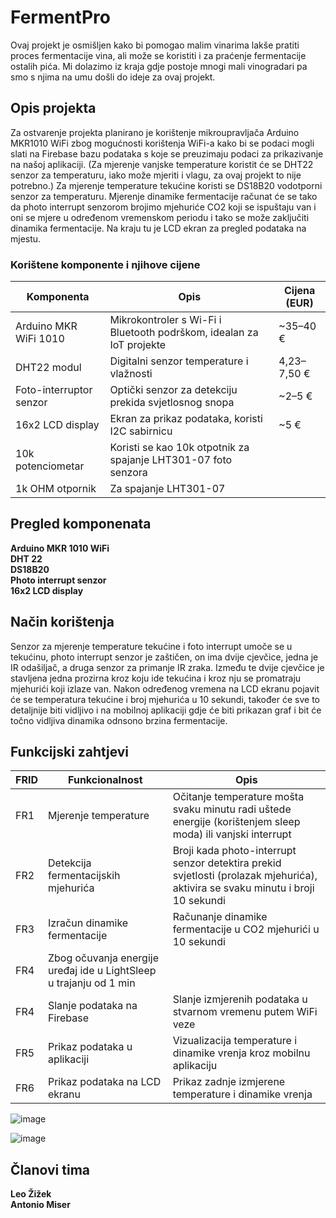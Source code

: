 # FermentPro

Ovaj projekt je osmišljen kako bi pomogao malim vinarima lakše pratiti proces fermentacije vina, ali može se koristiti i za praćenje fermentacije ostalih pića. Mi dolazimo iz kraja gdje postoje mnogi mali vinogradari pa smo s njima na umu došli do ideje za ovaj projekt.

## Opis projekta
Za ostvarenje projekta planirano je korištenje mikroupravljača Arduino MKR1010 WiFi zbog mogućnosti korištenja WiFi-a kako bi se podaci mogli slati na Firebase bazu podataka s koje se preuzimaju podaci za prikazivanje na našoj aplikaciji. (Za mjerenje vanjske temperature koristit će se DHT22 senzor za temperaturu, iako može mjeriti i vlagu, za ovaj projekt to nije potrebno.) Za mjerenje temperature tekućine koristi se DS18B20 vodotporni senzor za temperaturu. Mjerenje dinamike fermentacije računat će se tako da photo interrupt senzorom brojimo mjehuriće CO2 koji se ispuštaju van i oni se mjere u određenom vremenskom periodu i tako se može zaključiti dinamika fermentacije. Na kraju tu je LCD ekran za pregled podataka na mjestu.

  ### Korištene komponente i njihove cijene

  |Komponenta | Opis | Cijena (EUR) |
  |------------|-------|---------------|
  |Arduino MKR WiFi 1010 | Mikrokontroler s Wi-Fi i Bluetooth podrškom, idealan za IoT projekte | ~35–40 € |
  DHT22 modul| Digitalni senzor temperature i vlažnosti | 4,23–7,50 € | 
  Foto-interruptor senzor | Optički senzor za detekciju prekida svjetlosnog snopa | ~2–5 € |
  16x2 LCD display | Ekran za prikaz podataka, koristi I2C sabirnicu | ~5 € |
  10k potenciometar | Koristi se kao 10k otpotnik za spajanje LHT301-07 foto senzora |
  1k OHM otpornik | Za spajanje LHT301-07 |


## Pregled komponenata
  **Arduino MKR 1010 WiFi**  
  **DHT 22**  
  **DS18B20**  
  **Photo interrupt senzor**  
  **16x2 LCD display**  

## Način korištenja
 Senzor za mjerenje temperature tekućine i foto interrupt umoče se u tekućinu, photo interrupt senzor je zaštičen, on ima dvije cjevčice, jedna je IR odašiljač, a druga senzor za primanje IR zraka. Između te dvije cjevčice je stavljena jedna prozirna kroz koju ide tekućina i kroz nju se promatraju mjehurići koji izlaze van.
 Nakon određenog vremena na LCD ekranu pojavit će se temperatura tekućine i broj mjehurića u 10 sekundi, također će sve to detaljnije biti vidljivo i na mobilnoj aplikaciji gdje će biti prikazan graf i bit će točno vidljiva dinamika odnsono brzina fermentacije.
## Funkcijski zahtjevi

FRID | Funkcionalnost | Opis
-----|-----------------|---------
FR1 | Mjerenje temperature | Očitanje temperature mošta svaku minutu radi uštede energije (korištenjem sleep moda) ili vanjski interrupt
FR2 | Detekcija fermentacijskih mjehurića | Broji kada photo-interrupt senzor detektira prekid svjetlosti (prolazak mjehurića), aktivira se svaku minutu i broji 10 sekundi
FR3 | Izračun dinamike fermentacije | Računanje dinamike fermentacije u CO2 mjehurići u 10 sekundi
FR4 | Zbog očuvanja energije uređaj ide u LightSleep u trajanju od 1 min |
FR4 | Slanje podataka na Firebase | Slanje izmjerenih podataka u stvarnom vremenu putem WiFi veze
FR5 | Prikaz podataka u aplikaciji | Vizualizacija temperature i dinamike vrenja kroz mobilnu aplikaciju
FR6 | Prikaz podataka na LCD ekranu | Prikaz zadnje izmjerene temperature i dinamike vrenja

![image](https://github.com/user-attachments/assets/d3195908-f1e8-4f34-90b0-979bad2a9d7b)

![image](https://www.plantuml.com/plantuml/png/XLF1ZjD03BtFLmovK0ILO8yze5rKHJqWiQAHEAxSZ7VhDXbN7a-GYZXpui0_zSEOMLIQqLPA3f6TUU_PVkFS1WNHs7VcbMwnHxk5TezYp6kxn4Vo9B2p-mu2cZQzWxqJ5ydp6ZKUx0zZq_Csv6Jsvb_IilVOwZUgwSwxcWGtYPrEVvfIuZFpVuKknMF86drW-OhWKCuOITcdkDbq66gM3-_Nc4gvSAxxXDfWVq01ZLBKE_Um0k-wYruyK7Y83niunbc_m-t2ajTtLfF8mZvs33hIQAZ76hNTPlwbOFugtA-Qvduq_u2Y3TSiFQYYowYP0qLDmSAkLSW_9UtIPC4EMjgXfMEFfp_nsNKmOxFcZh_x-SVIdOMjzYmKbAfhu7BwQVneqX9RNFnq9oLwkfMICD5BOHm7puD7omEbA9sRegjvqgcMg-RcnWRqHvOgItqv_IQ50NmoN2zhKrtXrgmyfYvHSPzk2cpUcYXq-WMbbPcMzp-Zxtd08pqNUWaw6_82Q6xHk_nN_WK0)



## Članovi tima
  __Leo Žižek__  
  __Antonio Miser__  
